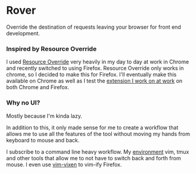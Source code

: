 # Rover

Override the destination of requests leaving your browser for front end development.

### Inspired by Resource Override

I used [Resource Override](https://github.com/kylepaulsen/ResourceOverride) very heavily in my day to day
at work in Chrome and recently switched to using Firefox. Resource Override only works in chrome, so I decided to
make this for Firefox. I'll eventually make this available on Chrome as well as I test the [extension I work on at work](https://chrome.google.com/webstore/detail/sourcegraph-for-github/dgjhfomjieaadpoljlnidmbgkdffpack?hl=en) on both Chrome and Firefox.

### Why no UI?

Mostly because I'm kinda lazy.

In addition to this, it only made sense for me to create a workflow that allows me to use all the features of the tool without moving my hands from keyboard to mouse and back.

I subscribe to a command line heavy workflow. My [environment](https://github.com/ijsnow/env) vim, tmux and other tools that allow me to not have to switch back and forth from mouse. I even use [vim-vixen](https://github.com/ueokande/vim-vixen) to vim-ify Firefox.
